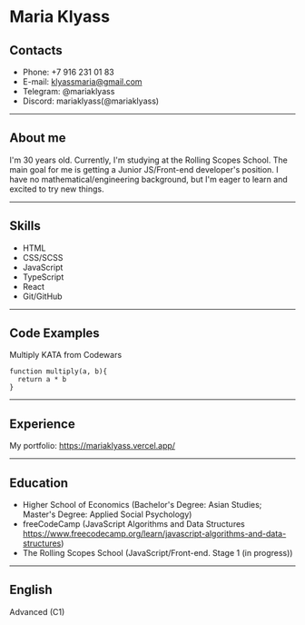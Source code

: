 # Maria Klyass
## Contacts
* Phone: +7 916 231 01 83
* E-mail: klyassmaria@gmail.com
* Telegram: @mariaklyass
* Discord: mariaklyass(@mariaklyass)
********* 
## About me
I'm 30 years old. Currently, I'm studying at the Rolling Scopes School. 
The main goal for me is getting a Junior JS/Front-end developer's position. 
I have no mathematical/engineering background, but I'm eager to learn and excited to try new things.
********* 
## Skills
* HTML
* CSS/SCSS
* JavaScript
* TypeScript
* React
* Git/GitHub
********* 
## Code Examples
Multiply KATA from Codewars
```
function multiply(a, b){
  return a * b
}
```
********* 
## Experience
My portfolio: https://mariaklyass.vercel.app/
********* 
## Education
* Higher School of Economics (Bachelor's Degree: Asian Studies; Master's Degree: Applied Social Psychology)
* freeCodeCamp (JavaScript Algorithms and Data Structures https://www.freecodecamp.org/learn/javascript-algorithms-and-data-structures)
* The Rolling Scopes School (JavaScript/Front-end. Stage 1 (in progress))
********* 
## English
Advanced (C1)

